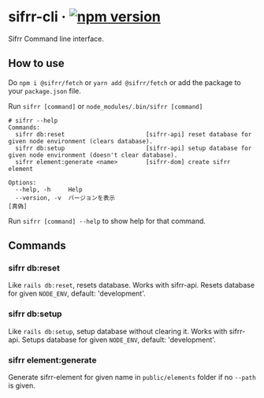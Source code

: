 # sifrr-cli &middot; [![npm version](https://img.shields.io/npm/v/@sifrr/cli.svg)](https://www.npmjs.com/package/@sifrr/cli)

Sifrr Command line interface.

## How to use
Do `npm i @sifrr/fetch` or `yarn add @sifrr/fetch` or add the package to your `package.json` file.

Run `sifrr [command]` or `node_modules/.bin/sifrr [command]`

```terminal
# sifrr --help
Commands:
  sifrr db:reset                       [sifrr-api] reset database for given node environment (clears database).
  sifrr db:setup                       [sifrr-api] setup database for given node environment (doesn't clear database).
  sifrr element:generate <name>        [sifrr-dom] create sifrr element

Options:
  --help, -h     Help
  --version, -v  バージョンを表示                                       [真偽]
```

Run `sifrr [command] --help` to show help for that command.

## Commands
### sifrr db:reset
Like `rails db:reset`, resets database. Works with sifrr-api.
Resets database for given `NODE_ENV`, default: 'development'.

### sifrr db:setup
Like `rails db:setup`, setup database without clearing it. Works with sifrr-api.
Setups database for given `NODE_ENV`, default: 'development'.

### sifrr element:generate <name>
Generate sifrr-element for given name in `public/elements` folder if no `--path` is given.
